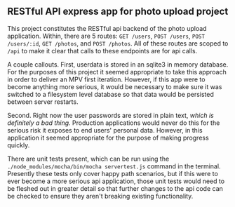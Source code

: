 ## RESTful API express app for photo upload project

This project constitutes the RESTful api backend of the photo upload
application. Within, there are 5 routes: `GET /users`, `POST /users`,
`POST /users/:id`, `GET /photos`, and `POST /photos`. All of these
routes are scoped to `/api` to make it clear that calls to these endpoints
are for api calls.

A couple callouts. First, userdata is stored in an sqlite3 in memory database.
For the purposes of this project it seemed appropriate to take this approach
in order to deliver an MPV first iteration. However, if this app were to
become anything more serious, it would be necessary to make sure it was
switched to a filesystem level database so that data would be persisted
between server restarts.

Second. Right now the user passwords are stored in plain text, _which is
definitely a bad thing_. Production applications would never do this for the
serious risk it exposes to end users' personal data. However, in this
application it seemed appropriate for the purpose of making progress quickly.

There are unit tests present, which can be run using the
`./node_modules/mocha/bin/mocha servertest.js` command in the terminal.
Presently these tests only cover happy path scenarios, but if this were
to ever become a more serious api application, those unit tests would
need to be fleshed out in greater detail so that further changes to the api
code can be checked to ensure they aren't breaking existing functionality.
